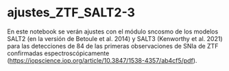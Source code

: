 # ajustes_ZTF_SALT2-3

En este notebook se verán ajustes con el módulo sncosmo de los modelos SALT2 (en la versión de Betoule et al. 2014) y SALT3 (Kenworthy et al. 2021) para las detecciones de 84 de las primeras observaciones de SNIa de ZTF confirmadas espectroscópicamente (https://iopscience.iop.org/article/10.3847/1538-4357/ab4cf5/pdf).


